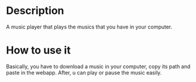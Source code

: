 # Description
A music player that plays the musics that you have in your computer.

# How to use it
Basically, you have to download a music in your computer, copy its path and paste in the webapp. After, u can play or pause the music easily.

